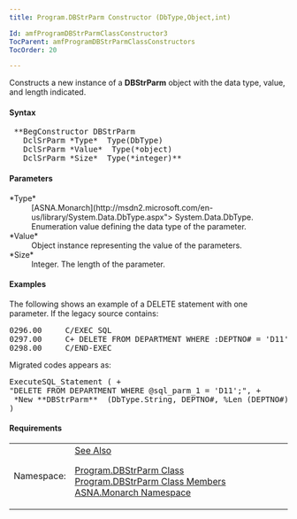 ```yaml
---
title: Program.DBStrParm Constructor (DbType,Object,int)

Id: amfProgramDBStrParmClassConstructor3
TocParent: amfProgramDBStrParmClassConstructors
TocOrder: 20

---
```


Constructs a new instance of a **DBStrParm** object with the data type, value, and length indicated.

#### Syntax
<pre class="syntax"> **BegConstructor DBStrParm
   DclSrParm *Type*  Type(DbType)
   DclSrParm *Value*  Type(*object)
   DclSrParm *Size*  Type(*integer)**       </pre>

#### Parameters
<dl>
        <dt>
 *Type* 
        </dt>
        <dd>
          [ASNA.Monarch](http://msdn2.microsoft.com/en-us/library/System.Data.DbType.aspx">
        System.Data.DbType</a>. Enumeration value defining the data
        type of the parameter.</dd>
        <dt>
 *Value* 
        </dt>
        <dd>Object instance representing the value of the
        parameters.</dd>
        <dt>
 *Size* 
        </dt>
        <dd>Integer. The length of the parameter.</dd>
</dl>

#### Examples
The following shows an example of a DELETE statement with one parameter. If the legacy source contains:
<pre class="libCScode">
0296.00     C/EXEC SQL
0297.00     C+ DELETE FROM DEPARTMENT WHERE :DEPTNO# = 'D11'
0298.00     C/END-EXEC
</pre>

Migrated codes appears as:
<pre class="example">
ExecuteSQL_Statement ( +
"DELETE FROM DEPARTMENT WHERE @sql_parm_1 = 'D11';", +
 *New **DBStrParm**  (DbType.String, DEPTNO#, %Len (DEPTNO#)) +
)
</pre>

<!-- start -->

#### Requirements
<table class="dttable" cellspacing="0" cellpadding="4" width="60%">
           <colgroup>
            <col width="15%" style="font-weight:bold" />
            <col width="85%" />
          </colgroup>
          <tr>
            <td>Namespace:</td>
            <td><a href="amfMonarchNamespace.html)</td>
          </tr>
          <tr>
            <td>Assembly:</td>
            <td>ASNA.VisualRPG.Runtime.DLL</td>
          </tr>
         <tr>
            <td>Platforms:</td>
            <td> Windows Server 2012, Windows Server 2012 R2, Windows Server 2016, Windows 7, Windows 8 Pro, Windows 10 Pro</td>
         </tr>
</table>

<!-- end -->

#### See Also
[ Program.DBStrParm Class](program-db-str-parm-class.html) <br /> [ Program.DBStrParm Class Members](program-db-str-parm-class-members.html) <br /> [ASNA.Monarch Namespace](monarch-namespace.html) 
